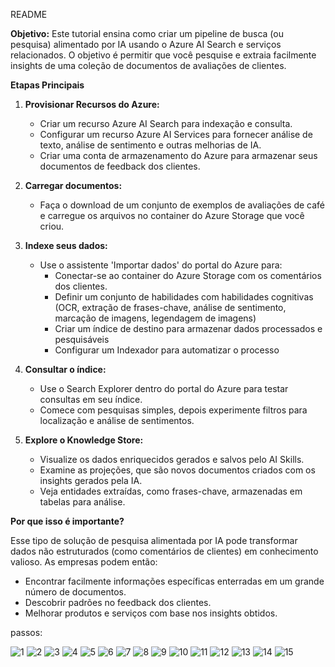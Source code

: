 README


**Objetivo:** Este tutorial ensina como criar um pipeline de busca (ou pesquisa) alimentado por IA usando o Azure AI Search e serviços relacionados. O objetivo é permitir que você pesquise e extraia facilmente insights de uma coleção de documentos de avaliações de clientes.

**Etapas Principais**

1. **Provisionar Recursos do Azure:**
   * Criar um recurso Azure AI Search para indexação e consulta.
   * Configurar um recurso Azure AI Services para fornecer análise de texto, análise de sentimento e outras melhorias de IA.
   * Criar uma conta de armazenamento do Azure para armazenar seus documentos de feedback dos clientes.

2. **Carregar documentos:**
    * Faça o download de um conjunto de exemplos de avaliações de café e carregue os arquivos no container do Azure Storage que você criou.

3. **Indexe seus dados:**
   * Use o assistente 'Importar dados' do portal do Azure para:
     * Conectar-se ao container do Azure Storage com os comentários dos clientes.
     * Definir um conjunto de habilidades com habilidades cognitivas (OCR, extração de frases-chave, análise de sentimento, marcação de imagens, legendagem de imagens)
     * Criar um índice de destino para armazenar dados processados e pesquisáveis
     * Configurar um Indexador para automatizar o processo

4. **Consultar o índice:**
    * Use o Search Explorer dentro do portal do Azure para testar consultas em seu índice.
    * Comece com pesquisas simples, depois experimente filtros para localização e análise de sentimentos.

5. **Explore o Knowledge Store:**
    * Visualize os dados enriquecidos gerados e salvos pelo AI Skills.
    * Examine as projeções, que são novos documentos criados com os insights gerados pela IA.
    * Veja entidades extraídas, como frases-chave, armazenadas em tabelas para análise.

**Por que isso é importante?**

Esse tipo de solução de pesquisa alimentada por IA pode transformar dados não estruturados (como comentários de clientes) em conhecimento valioso. As empresas podem então:

* Encontrar facilmente informações específicas enterradas em um grande número de documentos.
* Descobrir padrões no feedback dos clientes.
* Melhorar produtos e serviços com base nos insights obtidos.

passos:

![1](1.png)
![2](2.png)
![3](3.png)
![4](4.png)
![5](5.png)
![6](6.png)
![7](7.png)
![8](8.png)
![9](9.png)
![10](10.png)
![11](11.png)
![12](12.png)
![13](13.png)
![14](14.png)
![15](15.png)

